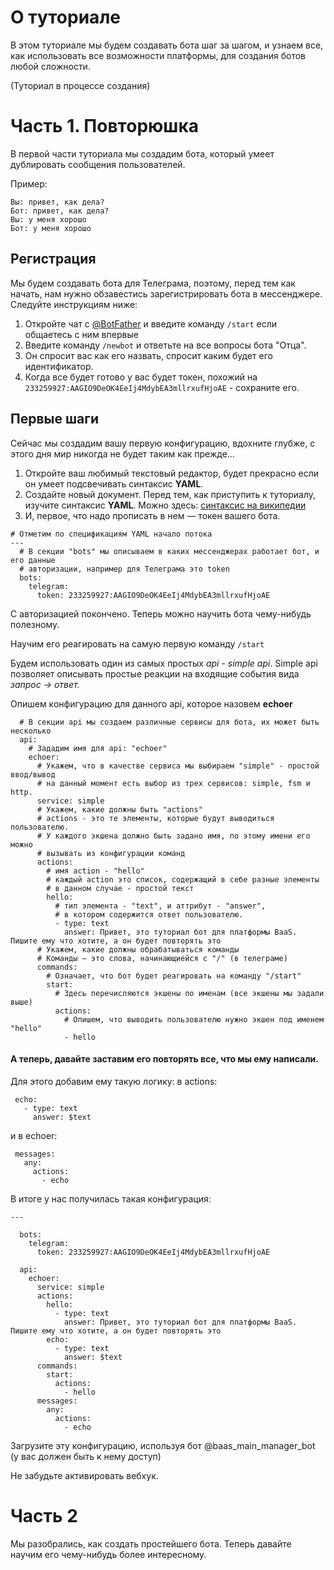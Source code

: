 # О туториале
В этом туториале мы будем создавать бота шаг за шагом, и узнаем все, 
как использовать все возможности платформы, для создания ботов любой 
сложности.

(Туториал в процессе создания)

# Часть 1. Повторюшка

В первой части туториала мы создадим бота, который умеет дублировать
сообщения пользователей.

Пример:

```
Вы: привет, как дела?
Бот: привет, как дела?
Вы: у меня хорошо
Бот: у меня хорошо
```

## Регистрация

Мы будем создавать бота для Телеграма, поэтому,
перед тем как начать, нам нужно обзавестись зарегистрировать бота
в мессенджере. Следуйте инструкциям ниже:

1. Откройте чат с [@BotFather](https://web.telegram.org/#/im?p=@BotFather)
и введите команду `/start` если общаетесь с ним впервые
1. Введите команду `/newbot` и ответьте на все вопросы бота "Отца".
1. Он спросит вас как его назвать, спросит каким будет его идентификатор.
1. Когда все будет готово у вас будет токен, похожий на `233259927:AAGIO9DeOK4EeIj4MdybEA3mllrxufHjoAE` - сохраните его.

## Первые шаги

Сейчас мы создадим вашу первую конфигурацию, вдохните глубже, с
этого дня мир никогда не будет таким как прежде...

1. Откройте ваш любимый текстовый редактор, будет прекрасно если он умеет подсвечивать синтаксис **YAML**.
1. Создайте новый документ. Перед тем, как приступить к туториалу, изучите синтаксис **YAML**. Можно здесь: 
[синтаксис на википедии](https://ru.wikipedia.org/wiki/YAML)
1. И, первое, что надо прописать в нем — токен вашего бота.

```
# Отметим по спецификациям YAML начало потока
---
  # В секции "bots" мы описываем в каких мессенджерах работает бот, и его данные
  # авторизации, например для Телеграма это token
  bots:
    telegram:
      token: 233259927:AAGIO9DeOK4EeIj4MdybEA3mllrxufHjoAE
```

С авторизацией покончено. Теперь можно научить бота чему-нибудь полезному.

Научим его реагировать на самую первую команду `/start`

Будем использовать один из самых простых *api* - *simple api*.
Simple api позволяет описывать простые реакции на входящие события вида *запрос → ответ.*

Опишем конфигурацию для данного api, которое назовем **echoer**

```
  # В секции api мы создаем различные сервисы для бота, их может быть несколько
  api:
    # Зададим имя для api: "echoer"
    echoer:
      # Укажем, что в качестве сервиса мы выбираем "simple" - простой ввод/вывод
      # на данный момент есть выбор из трех сервисов: simple, fsm и http.
      service: simple
      # Укажем, какие должны быть "actions"
      # actions - это те элементы, которые будут выводиться пользователю.
      # У каждого экшена должно быть задано имя, по этому имени его можно
      # вызывать из конфигурации команд
      actions:
        # имя action - "hello"
        # каждый action это список, содержащий в себе разные элементы
        # в данном случае - простой текст
        hello:
          # тип элемента - "text", и аттрибут - "answer",
          # в котором содержится ответ пользователю.
          - type: text
            answer: Привет, это туториал бот для платформы BaaS. Пишите ему что хотите, а он будет повторять это
      # Укажем, какие должны обрабатываться команды
      # Команды — это слова, начинающиейся с "/" (в телеграме)
      commands:
        # Означает, что бот будет реагировать на команду "/start"
        start:
          # Здесь перечисляются экшены по именам (все экшены мы задали выше)
          actions:
            # Опишем, что выводить пользователю нужно экшен под именем "hello"
            - hello
```

#### А теперь, давайте заставим его повторять все, что мы ему написали.

Для этого добавим ему такую логику:
в actions:

     echo:
       - type: text
         answer: $text

и в echoer:

     messages:
       any:
         actions:
           - echo

В итоге у нас получилась такая конфигурация:

```
---

  bots:
    telegram:
      token: 233259927:AAGIO9DeOK4EeIj4MdybEA3mllrxufHjoAE

  api:
    echoer:
      service: simple
      actions:
        hello:
          - type: text
            answer: Привет, это туториал бот для платформы BaaS. Пишите ему что хотите, а он будет повторять это
        echo:
          - type: text
            answer: $text
      commands:
        start:
          actions:
            - hello
      messages:
        any:
          actions:
            - echo
```

Загрузите эту конфигурацию, используя бот @baas_main_manager_bot (у вас должен быть к нему доступ)

Не забудьте активировать вебхук.

# Часть 2

Мы разобрались, как создать простейшего бота. Теперь давайте научим его
чему-нибудь более интересному.

